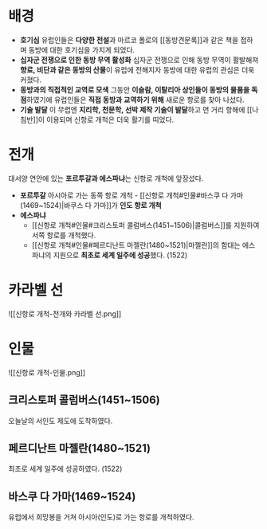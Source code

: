 # 배경
* **호기심**
	유럽인들은 **다양한 전설**과 마르코 폴로의 [[동방견문록]]과 같은 책을 접하며 동방에 대한 호기심을 가지게 되었다.
* **십자군 전쟁으로 인한 동방 무역 활성화**
	십자군 전쟁으로 인해 동방 무역이 활발해져 **향료, 비단과 같은 동방의 산물**이 유럽에 전해지자 동방에 대한 유럽의 관심은 더욱 커졌다.
* **동방과의 직접적인 교역로 모색**
	그동안 **이슬람, 이탈리아 상인들이 동방의 물품을 독점**하였기에 유럽인들은 **직접 동방과 교역하기 위해** 새로운 항로를 찾아 나섰다.
* **기술 발달**
	이 무렵엔 **지리학, 천문학, 선박 제작 기술이 발달**하고 먼 거리 항해에 [[나침반]]이 이용되며 신항로 개척은 더욱 활기를 띠었다.
# 전개
대서양 연안에 있는 **포르투갈과 에스파냐**는 신항로 개척에 앞장섰다.
* **포르투갈**
	아시아로 가는 동쪽 항로 개척 - [[신항로 개척#인물#바스쿠 다 가마(1469~1524)|바쿠스 다 가마]]가 **인도 항로 개척**
* **에스파냐**
	* [[신항로 개척#인물#크리스토퍼 콜럼버스(1451~1506)|콜럼버스]]를 지원하여 서쪽 항로를 개척했다.
	* [[신항로 개척#인물#페르디난트 마젤란(1480~1521)|마젤란]]의 함대는 에스파냐의 지원으로 **최초로 세계 일주에 성공**했다. (1522)
# 카라벨 선
![[신항로 개척-전개와 카라벨 선.png]]
# 인물
![[신항로 개척-인물.png]]
## 크리스토퍼 콜럼버스(1451~1506)
오늘날의 서인도 제도에 도착하였다.
## 페르디난트 마젤란(1480~1521)
최초로 세계 일주에 성공하였다. (1522)
## 바스쿠 다 가마(1469~1524)
유럽에서 희망봉을 거쳐 아시아(인도)로 가는 항로를 개척하였다.